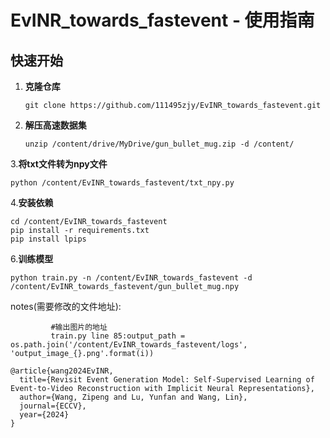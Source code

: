 # EvINR_towards_fastevent - 使用指南

## 快速开始

1. **克隆仓库**
   ```
   git clone https://github.com/111495zjy/EvINR_towards_fastevent.git
   ```
2. **解压高速数据集**
   ```
   unzip /content/drive/MyDrive/gun_bullet_mug.zip -d /content/
   ```
3.**将txt文件转为npy文件**
   ```
   python /content/EvINR_towards_fastevent/txt_npy.py
   ```
4.**安装依赖**
   ```
   cd /content/EvINR_towards_fastevent
   pip install -r requirements.txt
   pip install lpips
   ```
   
6.**训练模型**
   ```
   python train.py -n /content/EvINR_towards_fastevent -d /content/EvINR_towards_fastevent/gun_bullet_mug.npy
   ```

notes(需要修改的文件地址):
   ```
            #输出图片的地址
            train.py line 85:output_path = os.path.join('/content/EvINR_towards_fastevent/logs', 'output_image_{}.png'.format(i))
   ```
```
@article{wang2024EvINR,
  title={Revisit Event Generation Model: Self-Supervised Learning of Event-to-Video Reconstruction with Implicit Neural Representations},
  author={Wang, Zipeng and Lu, Yunfan and Wang, Lin},
  journal={ECCV},
  year={2024}
}
```
